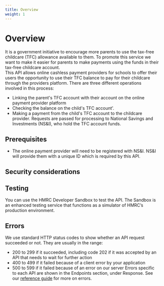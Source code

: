 ```yaml
---
title: Overview
weight: 1
---
```


# Overview
  It is a government initiative to encourage more parents to use the tax-free childcare (TFC) allowance available to them. To promote this service we want to make it easier for parents to make payments using the funds in their tax-free childcare account.   
This API allows online cashless payment providers for schools to offer their users the opportunity to use their TFC balance to pay for their childcare through the providers platform.
There are three different operations involved in this process:
- Linking the parent's TFC account with their account on the online payment provider platform
- Checking the balance on the child's TFC account'.
- Making a payment from the child's TFC account to the childcare provider.
Requests are passed for processing to National Savings and Investments (NS&I), who hold the TFC account funds.

## Prerequisites
- The online payment provider will need to be registered with NS&I. NS&I will provide them with a unique ID which is required by this API.

## Security considerations

## Testing
You can use the HMRC Developer Sandbox to test the API. The Sandbox is an enhanced testing service that functions as a simulator of HMRC’s production environment.

## Errors
We use standard HTTP status codes to show whether an API request succeeded or not. They are usually in the range:
- 200 to 299 if it succeeded, including code 202 if it was accepted by an API that needs to wait for further action
- 400 to 499 if it failed because of a client error by your application
- 500 to 599 if it failed because of an error on our server
Errors specific to each API are shown in the Endpoints section, under Response. See our [reference guide](https://developer.service.hmrc.gov.uk/api-documentation/docs/reference-guide#errors) for more on errors.

## 
